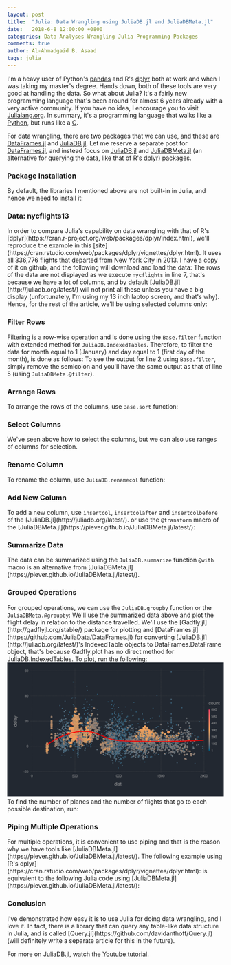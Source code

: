 ```yaml
---
layout: post
title:  "Julia: Data Wrangling using JuliaDB.jl and JuliaDBMeta.jl"
date:   2018-6-8 12:00:00 +0800
categories: Data Analyses Wrangling Julia Programming Packages
comments: true
author: Al-Ahmadgaid B. Asaad
tags: julia
---
```

I'm a heavy user of Python's [pandas](https://pandas.pydata.org/) and R's [dplyr](https://cran.r-project.org/web/packages/dplyr/index.html) both at work and when I was taking my master's degree. Hands down, both of these tools are very good at handling the data. So what about Julia? It's a fairly new programming language that's been around for almost 6 years already with a very active community. If you have no idea, I encourage you to visit [Julialang.org](http://julialang.org/). In summary, it's a programming language that walks like a [Python](https://www.python.org/), but runs like a [C](https://en.wikipedia.org/wiki/C_%28programming_language%29). 

For data wrangling, there are two packages that we can use, and these are [DataFrames.jl](https://github.com/JuliaData/DataFrames.jl) and [JuliaDB.jl](http://juliadb.org/latest/). Let me reserve a separate post for [DataFrames.jl](https://github.com/JuliaData/DataFrames.jl), and instead focus on [JuliaDB.jl](http://juliadb.org/latest/) and [JuliaDBMeta.jl](https://piever.github.io/JuliaDBMeta.jl/latest/) (an alternative for querying the data, like that of R's [dplyr](https://cran.r-project.org/web/packages/dplyr/index.html)) packages.
<h3 class="section">Package Installation</h3>
By default, the libraries I mentioned above are not built-in in Julia, and hence we need to install it:
<script src="https://gist.github.com/alstat/78138748ba87580653416a6181693caa.js"></script>
<h3 class="section">Data: nycflights13</h3>
In order to compare Julia's capability on data wrangling with that of R's [dplyr](https://cran.r-project.org/web/packages/dplyr/index.html), we'll reproduce the example in this [site](https://cran.rstudio.com/web/packages/dplyr/vignettes/dplyr.html). It uses all 336,776 flights that departed from New York City in 2013. I have a copy of it on github, and the following will download and load the data:
<script src="https://gist.github.com/alstat/c0c2bc4e5355ac55ad83fc07fa8561c8.js"></script>
The rows of the data are not displayed as we execute <code>nycflights</code> in line 7, that's because we have a lot of columns, and by default [JuliaDB.jl](http://juliadb.org/latest/) will not print all these unless you have a big display (unfortunately, I'm using my 13 inch laptop screen, and that's why). Hence, for the rest of the article, we'll be using selected columns only:
<script src="https://gist.github.com/alstat/2cde6bb6e7ede38ddcdba7d47fb1fed7.js"></script>
<h3 class="section">Filter Rows</h3>
Filtering is a row-wise operation and is done using the <code>Base.filter</code> function with extended method for <code>JuliaDB.IndexedTables</code>.
Therefore, to filter the data for month equal to 1 (January) and day equal to 1 (first day of the month), is done as follows:
<script src="https://gist.github.com/alstat/fe17e7133a3de644bfc853b624bb6af3.js"></script>
To see the output for line 2 using <code>Base.filter</code>, simply remove the semicolon and you'll have the same output as that of line 5 (using <code>JuliaDBMeta.@filter</code>).

<h3 class="section">Arrange Rows</h3>
To arrange the rows of the columns, use <code>Base.sort</code> function:
<script src="https://gist.github.com/alstat/1211792bac2febc1d7c4ba058107e2d9.js"></script>
<h3 class="section">Select Columns</h3>
We've seen above how to select the columns, but we can also use ranges of columns for selection.
<script src="https://gist.github.com/alstat/785e35fe4535c84cc8f60dafa9b39e69.js"></script>
<h3 class="section">Rename Column</h3>
To rename the column, use <code>JuliaDB.renamecol</code> function:
<script src="https://gist.github.com/alstat/048463d348450873dba81f3a96a473d1.js"></script>
<h3 class="section">Add New Column</h3>
To add a new column, use <code>insertcol</code>, <code>insertcolafter</code> and <code>insertcolbefore</code> of the [JuliaDB.jl](http://juliadb.org/latest/).
<script src="https://gist.github.com/alstat/a5a2df1fbdb3feaad408a2ca92244e30.js"></script>
or use the <code>@transform</code> macro of the [JuliaDBMeta.jl](https://piever.github.io/JuliaDBMeta.jl/latest/):
<script src="https://gist.github.com/alstat/ee7f0ab8405473aa88c5f52193ede352.js"></script>
<h3 class="section">Summarize Data</h3>
The data can be summarized using the <code>JuliaDB.summarize</code> function
<script src="https://gist.github.com/alstat/3891fec973a923dcc0f6cc451ead4859.js"></script>
<code>@with</code> macro is an alternative from [JuliaDBMeta.jl](https://piever.github.io/JuliaDBMeta.jl/latest/).
<h3 class="section">Grouped Operations</h3>
For grouped operations, we can use the <code>JuliaDB.groupby</code> function or the <code>JuliaDBMeta.@groupby</code>:
<script src="https://gist.github.com/alstat/523976efd34a747f8fe6211b16ad6bf0.js"></script>
We'll use the summarized data above and plot the flight delay in relation to the distance travelled. We'll use the [Gadfly.jl](http://gadflyjl.org/stable/) package for plotting and [DataFrames.jl](https://github.com/JuliaData/DataFrames.jl) for converting [JuliaDB.jl](http://juliadb.org/latest/)'s IndexedTable objects to DataFrames.DataFrame object, that's because Gadfly.plot has no direct method for JuliaDB.IndexedTables.
<script src="https://gist.github.com/alstat/c8485c39992d82c9129ccd2e5e2745c2.js"></script>
To plot, run the following:
<script src="https://gist.github.com/alstat/2d6322571f78ec940af76c6011ed9f1f.js"></script>
<img src="https://raw.githubusercontent.com/estadistika/assets/master/imgs/2018-6-8-p2.svg?sanitize=true">
To find the number of planes and the number of flights that go to each possible destination, run:
<script src="https://gist.github.com/alstat/6a78c1dc19914326c39a4c47eecb7b8e.js"></script>
<h3 class="section">Piping Multiple Operations</h3>
For multiple operations, it is convenient to use piping and that is the reason why we have tools like [JuliaDBMeta.jl](https://piever.github.io/JuliaDBMeta.jl/latest/). The following example using [R's dplyr](https://cran.rstudio.com/web/packages/dplyr/vignettes/dplyr.html):
<script src="https://gist.github.com/alstat/1ef5992f368ebdb4be5e8b95678e6021.js"></script>
is equivalent to the following Julia code using [JuliaDBMeta.jl](https://piever.github.io/JuliaDBMeta.jl/latest/):
<script src="https://gist.github.com/alstat/a91f46846a8bc6ef0ac2992293734f90.js"></script>
<h3 class="section">Conclusion</h3>
I've demonstrated how easy it is to use Julia for doing data wrangling, and I love it. In fact, there is a library that can query any table-like data structure in Julia, and is called [Query.jl](https://github.com/davidanthoff/Query.jl) (will definitely write a separate article for this in the future).

For more on [JuliaDB.jl](http://juliadb.org/latest/), watch the [Youtube tutorial](https://www.youtube.com/watch?v=d5SzUh2_ono).